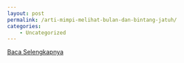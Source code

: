 ```yaml
---
layout: post
permalink: /arti-mimpi-melihat-bulan-dan-bintang-jatuh/
categories:
    - Uncategorized
---
```


[Baca Selengkapnya](/06)